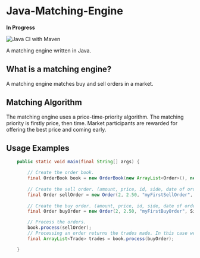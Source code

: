 # Java-Matching-Engine

**In Progress** 

![Java CI with Maven](https://github.com/Laffini/Java-Matching-Engine/workflows/Java%20CI%20with%20Maven/badge.svg)

A matching engine written in Java.

## What is a matching engine?
A matching engine matches buy and sell orders in a market.

## Matching Algorithm
The matching engine uses a price-time-priority algorithm. The matching priority is firstly price, then time. Market participants are rewarded for offering the best price and coming early. 

## Usage Examples
```Java
    public static void main(final String[] args) { 

        // Create the order book.
        final OrderBook book = new OrderBook(new ArrayList<Order>(), new ArrayList<Order>());
        
        // Create the sell order. (amount, price, id, side, date of order).
        final Order sellOrder = new Order(2, 2.50, "myFirstSellOrder", Side.SELL, new Date());
        
        // Create the buy order. (amount, price, id, side, date of order).
        final Order buyOrder = new Order(2, 2.50, "myFirstBuyOrder", Side.BUY, new Date());

        // Process the orders.
        book.process(sellOrder);
        // Processing an order returns the trades made. In this case we know that the order will be filled.
        final ArrayList<Trade> trades = book.process(buyOrder); 

    }
``` 

